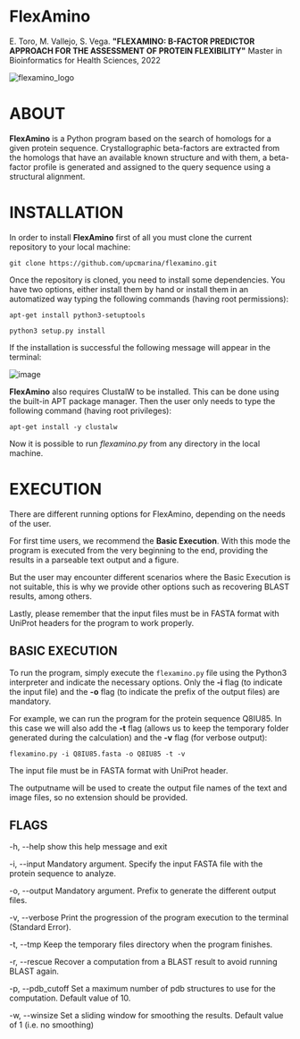 **FlexAmino**
==================================

E. Toro, M. Vallejo, S. Vega. **"FLEXAMINO: B-FACTOR PREDICTOR APPROACH FOR THE ASSESSMENT OF PROTEIN FLEXIBILITY"** Master in Bioinformatics for Health Sciences, 2022

![flexamino_logo](https://user-images.githubusercontent.com/67465839/162766413-d015bd96-3f49-45e0-a2f3-a85dff2070be.png)

# ABOUT

**FlexAmino** is a Python program based on the search of homologs for a given protein sequence. Crystallographic beta-factors are extracted from the homologs that have an available known structure and with them, a beta-factor profile is generated and assigned to the query sequence using a structural alignment.

# INSTALLATION

In order to install **FlexAmino** first of all you must clone the current repository to your local machine:
```
git clone https://github.com/upcmarina/flexamino.git
```

Once the repository is cloned, you need to install some dependencies. You have two options, either install them by hand or install them in an automatized way typing the following commands (having root permissions):
```
apt-get install python3-setuptools

python3 setup.py install
```

If the installation is successful the following message will appear in the terminal:

![image](https://user-images.githubusercontent.com/67465839/162790974-d571e64e-de0b-4696-b39f-9c2ab6bdcb43.png)


**FlexAmino** also requires ClustalW to be installed. This can be done using the built-in APT package manager. Then the user only needs to type the following command (having root privileges):
```
apt-get install -y clustalw
```

Now it is possible to run *flexamino.py* from any directory in the local machine. 

# EXECUTION

There are different running options for FlexAmino, depending on the needs of the user.

For first time users, we recommend the **Basic Execution**. With this mode the program is executed from the very beginning to the end, providing the results in a parseable text output and a figure.

But the user may encounter different scenarios where the Basic Execution is not suitable, this is why we provide other options such as recovering BLAST results, among others.

Lastly, please remember that the input files must be in FASTA format with UniProt headers for the program to work properly.

## BASIC EXECUTION

To run the program, simply execute the `flexamino.py` file using the Python3 interpreter and indicate the necessary options. Only the **-i** flag (to indicate the input file) and the **-o** flag (to indicate the prefix of the output files) are mandatory.

For example, we can run the program for the protein sequence Q8IU85. In this case we will also add the **-t** flag (allows us to keep the temporary folder generated during the calculation) and the **-v** flag (for verbose output):
```
flexamino.py -i Q8IU85.fasta -o Q8IU85 -t -v
```

The input file must be in FASTA format with UniProt header. 

The outputname will be used to create the output file names of the text and image files, so no extension should be provided.

## FLAGS

-h, --help show this help message and exit

-i, --input Mandatory argument. Specify the input FASTA file with the protein sequence to analyze.

-o, --output Mandatory argument. Prefix to generate the different output files.

-v, --verbose Print the progression of the program execution to the terminal (Standard Error).

-t, --tmp Keep the temporary files directory when the program finishes.

-r, --rescue Recover a computation from a BLAST result to avoid running BLAST again.

-p, --pdb_cutoff Set a maximum number of pdb structures to use for the computation. Default value of 10.

-w, --winsize Set a sliding window for smoothing the results. Default value of 1 (i.e. no smoothing)
